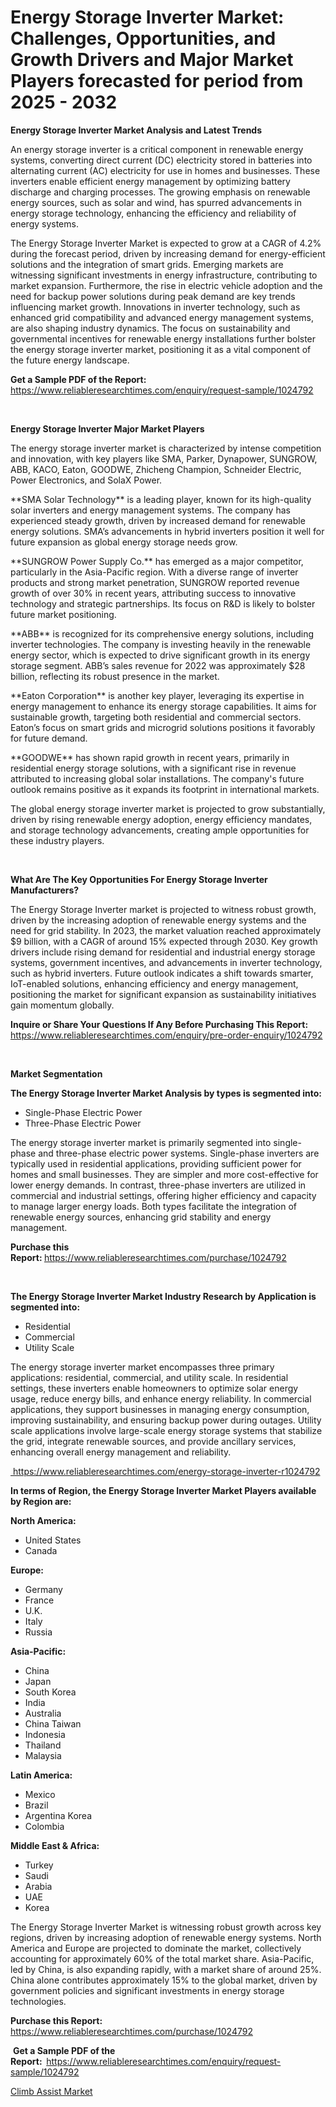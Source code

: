 <p><h1>Energy Storage Inverter Market: Challenges, Opportunities, and Growth Drivers and Major Market Players forecasted for period from 2025 - 2032</h1></p><p><strong>Energy Storage Inverter Market Analysis and Latest Trends</strong></p>
<p><p>An energy storage inverter is a critical component in renewable energy systems, converting direct current (DC) electricity stored in batteries into alternating current (AC) electricity for use in homes and businesses. These inverters enable efficient energy management by optimizing battery discharge and charging processes. The growing emphasis on renewable energy sources, such as solar and wind, has spurred advancements in energy storage technology, enhancing the efficiency and reliability of energy systems.</p><p>The Energy Storage Inverter Market is expected to grow at a CAGR of 4.2% during the forecast period, driven by increasing demand for energy-efficient solutions and the integration of smart grids. Emerging markets are witnessing significant investments in energy infrastructure, contributing to market expansion. Furthermore, the rise in electric vehicle adoption and the need for backup power solutions during peak demand are key trends influencing market growth. Innovations in inverter technology, such as enhanced grid compatibility and advanced energy management systems, are also shaping industry dynamics. The focus on sustainability and governmental incentives for renewable energy installations further bolster the energy storage inverter market, positioning it as a vital component of the future energy landscape.</p></p>
<p><strong>Get a Sample PDF of the Report:&nbsp;</strong> <a href="https://www.reliableresearchtimes.com/enquiry/request-sample/1024792?utm_campaign=2934&utm_medium=2&utm_source=Github&utm_content=ia&utm_term=06032025&utm_id=energy-storage-inverter">https://www.reliableresearchtimes.com/enquiry/request-sample/1024792</a></p>
<p>&nbsp;</p>
<p><strong>Energy Storage Inverter Major Market Players</strong></p>
<p><p>The energy storage inverter market is characterized by intense competition and innovation, with key players like SMA, Parker, Dynapower, SUNGROW, ABB, KACO, Eaton, GOODWE, Zhicheng Champion, Schneider Electric, Power Electronics, and SolaX Power.</p><p>**SMA Solar Technology** is a leading player, known for its high-quality solar inverters and energy management systems. The company has experienced steady growth, driven by increased demand for renewable energy solutions. SMA’s advancements in hybrid inverters position it well for future expansion as global energy storage needs grow.</p><p>**SUNGROW Power Supply Co.** has emerged as a major competitor, particularly in the Asia-Pacific region. With a diverse range of inverter products and strong market penetration, SUNGROW reported revenue growth of over 30% in recent years, attributing success to innovative technology and strategic partnerships. Its focus on R&D is likely to bolster future market positioning.</p><p>**ABB** is recognized for its comprehensive energy solutions, including inverter technologies. The company is investing heavily in the renewable energy sector, which is expected to drive significant growth in its energy storage segment. ABB’s sales revenue for 2022 was approximately $28 billion, reflecting its robust presence in the market.</p><p>**Eaton Corporation** is another key player, leveraging its expertise in energy management to enhance its energy storage capabilities. It aims for sustainable growth, targeting both residential and commercial sectors. Eaton’s focus on smart grids and microgrid solutions positions it favorably for future demand.</p><p>**GOODWE** has shown rapid growth in recent years, primarily in residential energy storage solutions, with a significant rise in revenue attributed to increasing global solar installations. The company's future outlook remains positive as it expands its footprint in international markets.</p><p>The global energy storage inverter market is projected to grow substantially, driven by rising renewable energy adoption, energy efficiency mandates, and storage technology advancements, creating ample opportunities for these industry players.</p></p>
<p>&nbsp;</p>
<p><strong>What Are The Key Opportunities For Energy Storage Inverter Manufacturers?</strong></p>
<p><p>The Energy Storage Inverter market is projected to witness robust growth, driven by the increasing adoption of renewable energy systems and the need for grid stability. In 2023, the market valuation reached approximately $9 billion, with a CAGR of around 15% expected through 2030. Key growth drivers include rising demand for residential and industrial energy storage systems, government incentives, and advancements in inverter technology, such as hybrid inverters. Future outlook indicates a shift towards smarter, IoT-enabled solutions, enhancing efficiency and energy management, positioning the market for significant expansion as sustainability initiatives gain momentum globally.</p></p>
<p><strong>Inquire or Share Your Questions If Any Before Purchasing This Report:</strong> <a href="https://www.reliableresearchtimes.com/enquiry/pre-order-enquiry/1024792?utm_campaign=2934&utm_medium=2&utm_source=Github&utm_content=ia&utm_term=06032025&utm_id=energy-storage-inverter">https://www.reliableresearchtimes.com/enquiry/pre-order-enquiry/1024792</a></p>
<p>&nbsp;</p>
<p><strong>Market Segmentation</strong></p>
<p><strong>The Energy Storage Inverter Market Analysis by types is segmented into:</strong></p>
<p><ul><li>Single-Phase Electric Power</li><li>Three-Phase Electric Power</li></ul></p>
<p><p>The energy storage inverter market is primarily segmented into single-phase and three-phase electric power systems. Single-phase inverters are typically used in residential applications, providing sufficient power for homes and small businesses. They are simpler and more cost-effective for lower energy demands. In contrast, three-phase inverters are utilized in commercial and industrial settings, offering higher efficiency and capacity to manage larger energy loads. Both types facilitate the integration of renewable energy sources, enhancing grid stability and energy management.</p></p>
<p><strong>Purchase this Report:&nbsp;</strong><a href="https://www.reliableresearchtimes.com/purchase/1024792?utm_campaign=2934&utm_medium=2&utm_source=Github&utm_content=ia&utm_term=06032025&utm_id=energy-storage-inverter">https://www.reliableresearchtimes.com/purchase/1024792</a></p>
<p>&nbsp;</p>
<p><strong>The Energy Storage Inverter Market Industry Research by Application is segmented into:</strong></p>
<p><ul><li>Residential</li><li>Commercial</li><li>Utility Scale</li></ul></p>
<p><p>The energy storage inverter market encompasses three primary applications: residential, commercial, and utility scale. In residential settings, these inverters enable homeowners to optimize solar energy usage, reduce energy bills, and enhance energy reliability. In commercial applications, they support businesses in managing energy consumption, improving sustainability, and ensuring backup power during outages. Utility scale applications involve large-scale energy storage systems that stabilize the grid, integrate renewable sources, and provide ancillary services, enhancing overall energy management and reliability.</p></p>
<p><a href="https://www.reliableresearchtimes.com/energy-storage-inverter-r1024792?utm_campaign=2934&utm_medium=2&utm_source=Github&utm_content=ia&utm_term=06032025&utm_id=energy-storage-inverter">&nbsp;https://www.reliableresearchtimes.com/energy-storage-inverter-r1024792</a></p>
<p><strong>In terms of Region, the Energy Storage Inverter Market Players available by Region are:</strong></p>
<p>
    <p> <strong> North America: </strong>
        <ul>
            <li>United States</li>
            <li>Canada</li>
        </ul>
        </p> 
    <p> <strong> Europe: </strong>
        <ul>
            <li>Germany</li>
            <li>France</li>
            <li>U.K.</li>
            <li>Italy</li>
            <li>Russia</li>
        </ul>
        </p> 
    <p> <strong> Asia-Pacific: </strong>
        <ul>
            <li>China</li>
            <li>Japan</li>
            <li>South Korea</li>
            <li>India</li>
            <li>Australia</li>
            <li>China Taiwan</li>
            <li>Indonesia</li>
            <li>Thailand</li>
            <li>Malaysia</li>
        </ul>
        </p> 
    <p> <strong> Latin America: </strong>
        <ul>
            <li>Mexico</li>
            <li>Brazil</li>
            <li>Argentina Korea</li>
            <li>Colombia</li>
        </ul>
        </p> 
    <p> <strong> Middle East & Africa: </strong>
        <ul>
            <li>Turkey</li>
            <li>Saudi</li>
            <li>Arabia</li>
            <li>UAE</li>
            <li>Korea</li>
        </ul>
    </p>
    </p>
<p><p>The Energy Storage Inverter Market is witnessing robust growth across key regions, driven by increasing adoption of renewable energy systems. North America and Europe are projected to dominate the market, collectively accounting for approximately 60% of the total market share. Asia-Pacific, led by China, is also expanding rapidly, with a market share of around 25%. China alone contributes approximately 15% to the global market, driven by government policies and significant investments in energy storage technologies.</p></p>
<p><strong>Purchase this Report: </strong><a href="https://www.reliableresearchtimes.com/purchase/1024792?utm_campaign=2934&utm_medium=2&utm_source=Github&utm_content=ia&utm_term=06032025&utm_id=energy-storage-inverter">https://www.reliableresearchtimes.com/purchase/1024792</a></p>
<p>&nbsp;<strong>Get a Sample PDF of the Report:&nbsp;&nbsp;</strong><a href="https://www.reliableresearchtimes.com/enquiry/request-sample/1024792?utm_campaign=2934&utm_medium=2&utm_source=Github&utm_content=ia&utm_term=06032025&utm_id=energy-storage-inverter">https://www.reliableresearchtimes.com/enquiry/request-sample/1024792</a></p>
<p><strong></strong></p>
<p><p><a href="https://github.com/raffadongraffadong/Market-Research-Report-List-1/blob/main/climb-assist-market.md?utm_campaign=2934&utm_medium=2&utm_source=Github&utm_content=ia&utm_term=06032025&utm_id=energy-storage-inverter">Climb Assist Market</a></p></p>